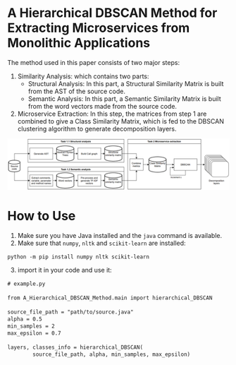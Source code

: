 # A Hierarchical DBSCAN Method for Extracting Microservices from Monolithic Applications

The method used in this paper consists of two major steps:
1. Similarity Analysis: which contains two parts:
    - Structural Analysis: In this part, a Structural Similarity Matrix is built from the AST of the source code.
    - Semantic Analysis: In this part, a Semantic Similarity Matrix is built from the word vectors made from the source code.
2. Microservice Extraction: In this step, the matrices from step 1 are combined to give a Class Similarity Matrix, which is fed to the DBSCAN clustering algorithm to generate decomposition layers.

![a summary of the steps taken to extract the microservices](res/steps.png)


# How to Use

1. Make sure you have Java installed and the `java` command is available.
2. Make sure that `numpy`, `nltk` and `scikit-learn` are installed:
```
python -m pip install numpy nltk scikit-learn
```
3. import it in your code and use it:
```
# example.py

from A_Hierarchical_DBSCAN_Method.main import hierarchical_DBSCAN

source_file_path = "path/to/source.java"
alpha = 0.5
min_samples = 2
max_epsilon = 0.7

layers, classes_info = hierarchical_DBSCAN(
        source_file_path, alpha, min_samples, max_epsilon)

```
